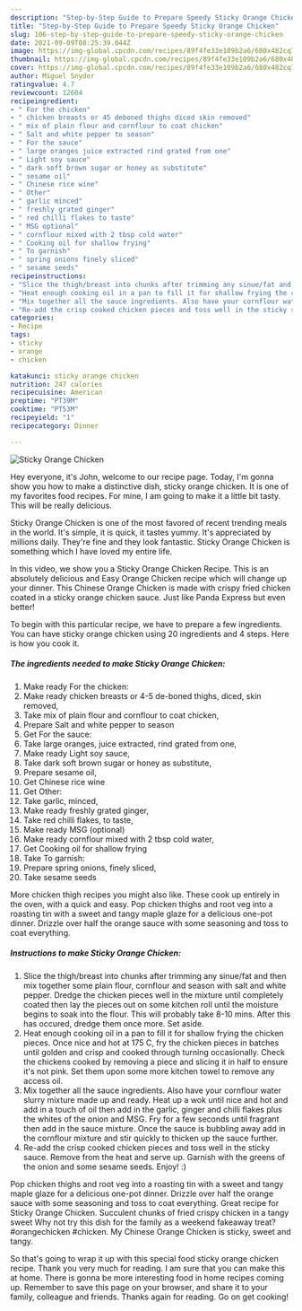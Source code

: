 ```yaml
---
description: "Step-by-Step Guide to Prepare Speedy Sticky Orange Chicken"
title: "Step-by-Step Guide to Prepare Speedy Sticky Orange Chicken"
slug: 106-step-by-step-guide-to-prepare-speedy-sticky-orange-chicken
date: 2021-09-09T08:25:39.044Z
image: https://img-global.cpcdn.com/recipes/89f4fe33e109b2a6/680x482cq70/sticky-orange-chicken-recipe-main-photo.jpg
thumbnail: https://img-global.cpcdn.com/recipes/89f4fe33e109b2a6/680x482cq70/sticky-orange-chicken-recipe-main-photo.jpg
cover: https://img-global.cpcdn.com/recipes/89f4fe33e109b2a6/680x482cq70/sticky-orange-chicken-recipe-main-photo.jpg
author: Miguel Snyder
ratingvalue: 4.7
reviewcount: 12604
recipeingredient:
- " For the chicken"
- " chicken breasts or 45 deboned thighs diced skin removed"
- " mix of plain flour and cornflour to coat chicken"
- " Salt and white pepper to season"
- " For the sauce"
- " large oranges juice extracted rind grated from one"
- " Light soy sauce"
- " dark soft brown sugar or honey as substitute"
- " sesame oil"
- " Chinese rice wine"
- " Other"
- " garlic minced"
- " freshly grated ginger"
- " red chilli flakes to taste"
- " MSG optional"
- " cornflour mixed with 2 tbsp cold water"
- " Cooking oil for shallow frying"
- " To garnish"
- " spring onions finely sliced"
- " sesame seeds"
recipeinstructions:
- "Slice the thigh/breast into chunks after trimming any sinue/fat and then mix together some plain flour, cornflour and season with salt and white pepper. Dredge the chicken pieces well in the mixture until completely coated then lay the pieces out on some kitchen roll until the moisture begins to soak into the flour. This will probably take 8-10 mins. After this has occured, dredge them once more. Set aside."
- "Heat enough cooking oil in a pan to fill it for shallow frying the chicken pieces. Once nice and hot at 175 C, fry the chicken pieces in batches until golden and crisp and cooked through turning occasionally. Check the chickens cooked by removing a piece and slicing it in half to ensure it&#39;s not pink. Set them upon some more kitchen towel to remove any access oil."
- "Mix together all the sauce ingredients. Also have your cornflour water slurry mixture made up and ready. Heat up a wok until nice and hot and add in a touch of oil then add in the garlic, ginger and chilli flakes plus the whites of the onion and MSG. Fry for a few seconds until fragrant then add in the sauce mixture. Once the sauce is bubbling away add in the cornflour mixture and stir quickly to thicken up the sauce further."
- "Re-add the crisp cooked chicken pieces and toss well in the sticky sauce. Remove from the heat and serve up. Garnish with the greens of the onion and some sesame seeds. Enjoy! :)"
categories:
- Recipe
tags:
- sticky
- orange
- chicken

katakunci: sticky orange chicken 
nutrition: 247 calories
recipecuisine: American
preptime: "PT39M"
cooktime: "PT53M"
recipeyield: "1"
recipecategory: Dinner

---
```



![Sticky Orange Chicken](https://img-global.cpcdn.com/recipes/89f4fe33e109b2a6/680x482cq70/sticky-orange-chicken-recipe-main-photo.jpg)

Hey everyone, it's John, welcome to our recipe page. Today, I'm gonna show you how to make a distinctive dish, sticky orange chicken. It is one of my favorites food recipes. For mine, I am going to make it a little bit tasty. This will be really delicious.

Sticky Orange Chicken is one of the most favored of recent trending meals in the world. It's simple, it is quick, it tastes yummy. It's appreciated by millions daily. They're fine and they look fantastic. Sticky Orange Chicken is something which I have loved my entire life.

In this video, we show you a Sticky Orange Chicken Recipe. This is an absolutely delicious and Easy Orange Chicken recipe which will change up your dinner. This Chinese Orange Chicken is made with crispy fried chicken coated in a sticky orange chicken sauce. Just like Panda Express but even better!


To begin with this particular recipe, we have to prepare a few ingredients. You can have sticky orange chicken using 20 ingredients and 4 steps. Here is how you cook it.

<!--inarticleads1-->

##### The ingredients needed to make Sticky Orange Chicken:

1. Make ready  For the chicken:
1. Make ready  chicken breasts or 4-5 de-boned thighs, diced, skin removed,
1. Take  mix of plain flour and cornflour to coat chicken,
1. Prepare  Salt and white pepper to season
1. Get  For the sauce:
1. Take  large oranges, juice extracted, rind grated from one,
1. Make ready  Light soy sauce,
1. Take  dark soft brown sugar or honey as substitute,
1. Prepare  sesame oil,
1. Get  Chinese rice wine
1. Get  Other:
1. Take  garlic, minced,
1. Make ready  freshly grated ginger,
1. Take  red chilli flakes, to taste,
1. Make ready  MSG (optional)
1. Make ready  cornflour mixed with 2 tbsp cold water,
1. Get  Cooking oil for shallow frying
1. Take  To garnish:
1. Prepare  spring onions, finely sliced,
1. Take  sesame seeds


More chicken thigh recipes you might also like. These cook up entirely in the oven, with a quick and easy. Pop chicken thighs and root veg into a roasting tin with a sweet and tangy maple glaze for a delicious one-pot dinner. Drizzle over half the orange sauce with some seasoning and toss to coat everything. 

<!--inarticleads2-->

##### Instructions to make Sticky Orange Chicken:

1. Slice the thigh/breast into chunks after trimming any sinue/fat and then mix together some plain flour, cornflour and season with salt and white pepper. Dredge the chicken pieces well in the mixture until completely coated then lay the pieces out on some kitchen roll until the moisture begins to soak into the flour. This will probably take 8-10 mins. After this has occured, dredge them once more. Set aside.
1. Heat enough cooking oil in a pan to fill it for shallow frying the chicken pieces. Once nice and hot at 175 C, fry the chicken pieces in batches until golden and crisp and cooked through turning occasionally. Check the chickens cooked by removing a piece and slicing it in half to ensure it&#39;s not pink. Set them upon some more kitchen towel to remove any access oil.
1. Mix together all the sauce ingredients. Also have your cornflour water slurry mixture made up and ready. Heat up a wok until nice and hot and add in a touch of oil then add in the garlic, ginger and chilli flakes plus the whites of the onion and MSG. Fry for a few seconds until fragrant then add in the sauce mixture. Once the sauce is bubbling away add in the cornflour mixture and stir quickly to thicken up the sauce further.
1. Re-add the crisp cooked chicken pieces and toss well in the sticky sauce. Remove from the heat and serve up. Garnish with the greens of the onion and some sesame seeds. Enjoy! :)


Pop chicken thighs and root veg into a roasting tin with a sweet and tangy maple glaze for a delicious one-pot dinner. Drizzle over half the orange sauce with some seasoning and toss to coat everything. Great recipe for Sticky Orange Chicken. Succulent chunks of fried crispy chicken in a tangy sweet Why not try this dish for the family as a weekend fakeaway treat? #orangechicken #chicken. My Chinese Orange Chicken is sticky, sweet and tangy. 

So that's going to wrap it up with this special food sticky orange chicken recipe. Thank you very much for reading. I am sure that you can make this at home. There is gonna be more interesting food in home recipes coming up. Remember to save this page on your browser, and share it to your family, colleague and friends. Thanks again for reading. Go on get cooking!
